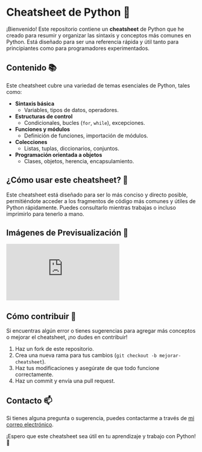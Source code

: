 # Cheatsheet de Python 🐍

¡Bienvenido! Este repositorio contiene un **cheatsheet** de Python que he creado para resumir y organizar las sintaxis y conceptos más comunes en Python. Está diseñado para ser una referencia rápida y útil tanto para principiantes como para programadores experimentados.

## Contenido 📚

Este cheatsheet cubre una variedad de temas esenciales de Python, tales como:

- **Sintaxis básica**
  - Variables, tipos de datos, operadores.
- **Estructuras de control**
  - Condicionales, bucles (`for`, `while`), excepciones.
- **Funciones y módulos**
  - Definición de funciones, importación de módulos.
- **Colecciones**
  - Listas, tuplas, diccionarios, conjuntos.
- **Programación orientada a objetos**
  - Clases, objetos, herencia, encapsulamiento.

## ¿Cómo usar este cheatsheet? 🤔

Este cheatsheet está diseñado para ser lo más conciso y directo posible, permitiéndote acceder a los fragmentos de código más comunes y útiles de Python rápidamente. Puedes consultarlo mientras trabajas o incluso imprimirlo para tenerlo a mano.

## Imágenes de Previsualización 📸

![Imagen de Previsualización](https://www.cleanpng.com/png-python-programming-language-computer-programming-i-2127298/9.html)

## Cómo contribuir 🤝

Si encuentras algún error o tienes sugerencias para agregar más conceptos o mejorar el cheatsheet, ¡no dudes en contribuir!

1. Haz un fork de este repositorio.
2. Crea una nueva rama para tus cambios (`git checkout -b mejorar-cheatsheet`).
3. Haz tus modificaciones y asegúrate de que todo funcione correctamente.
4. Haz un commit y envía una pull request.

## Contacto 📫

Si tienes alguna pregunta o sugerencia, puedes contactarme a través de [mi correo electrónico](aag.devv@gmail.com).

¡Espero que este cheatsheet sea útil en tu aprendizaje y trabajo con Python! 🚀
